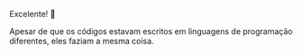 Excelente! :clap:

Apesar de que os códigos estavam escritos em linguagens de programação diferentes, eles faziam a mesma coisa.
